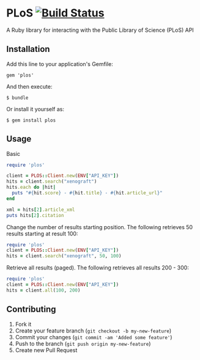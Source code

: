 # PLoS [![Build Status](https://travis-ci.org/cpetersen/plos.png?branch=master)](https://travis-ci.org/cpetersen/plos)

A Ruby library for interacting with the Public Library of Science (PLoS) API

## Installation

Add this line to your application's Gemfile:

    gem 'plos'

And then execute:

    $ bundle

Or install it yourself as:

    $ gem install plos

## Usage

Basic

```ruby
require 'plos'

client = PLOS::Client.new(ENV["API_KEY"])
hits = client.search("xenograft")
hits.each do |hit|
  puts "#{hit.score} - #{hit.title} - #{hit.article_url}"
end

xml = hits[2].article_xml
puts hits[2].citation
```

Change the number of results starting position. The following retrieves 50 results starting at result 100:

```ruby
require 'plos'
client = PLOS::Client.new(ENV["API_KEY"])
hits = client.search("xenograft", 50, 100)
```

Retrieve all results (paged). The following retrieves all results 200 - 300:

```ruby
require 'plos'
client = PLOS::Client.new(ENV["API_KEY"])
hits = client.all(100, 200)
```

## Contributing

1. Fork it
2. Create your feature branch (`git checkout -b my-new-feature`)
3. Commit your changes (`git commit -am 'Added some feature'`)
4. Push to the branch (`git push origin my-new-feature`)
5. Create new Pull Request
